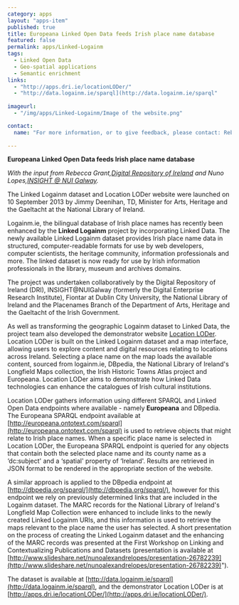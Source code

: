 ```yaml
---
category: apps
layout: "apps-item"
published: true
title: Europeana Linked Open Data feeds Irish place name database
featured: false
permalink: apps/Linked-Logainm
tags: 
  - Linked Open Data
  - Geo-spatial applications
  - Semantic enrichment
links: 
  - "http://apps.dri.ie/locationLODer/"
  - "http://data.logainm.ie/sparql](http://data.logainm.ie/sparql"
  
imageurl: 
  - "/img/apps/Linked-Logainm/Image of the website.png"

contact: 
  name: "For more information, or to give feedback, please contact: Rebecca Grant,[Digital Repository of Ireland](http://www.dri.ie/) and Nuno Lopes,[INSIGHT @ NUI Galway](http://www.insight-centre.org/)"
  
---
```


**Europeana Linked Open Data feeds Irish place name database**

*With the input from Rebecca Grant,[Digital Repository of Ireland](http://www.dri.ie/) and Nuno Lopes,[INSIGHT @ NUI Galway](http://www.insight-centre.org/).*

The Linked Logainm dataset and Location LODer website were launched on 10 September 2013 by Jimmy Deenihan, TD, Minister for Arts, Heritage and the Gaeltacht at the National Library of Ireland.

Logainm.ie, the bilingual database of Irish place names has recently been enhanced by the **Linked Logainm** project by incorporating Linked Data. The newly available Linked Logainm dataset provides Irish place name data in structured, computer-readable formats for use by web developers, computer scientists, the heritage community, information professionals and more. The linked dataset is now ready for use by Irish information professionals in the library, museum and archives domains.

The project was undertaken collaboratively by the Digital Repository of Ireland (DRI), INSIGHT@NUIGalway (formerly the Digital Enterprise Research Institute), Fiontar at Dublin City University, the National Library of Ireland and the Placenames Branch of the Department of Arts, Heritage and the Gaeltacht of the Irish Government.

As well as transforming the geographic Logainm dataset to Linked Data, the project team also developed the demonstrator website [Location LODer](http://apps.dri.ie/locationLODer/locationLODer). Location LODer is built on the Linked Logainm dataset and a map interface, allowing users to explore content and digital resources relating to locations across Ireland. Selecting a place name on the map loads the available content, sourced from logainm.ie, DBpedia, the National Library of Ireland's Longfield Maps collection, the Irish Historic Towns Atlas project and Europeana. Location LODer aims to demonstrate how Linked Data technologies can enhance the catalogues of Irish cultural institutions.

Location LODer gathers information using different SPARQL and Linked Open Data endpoints where available - namely <strong>Europeana</strong> and DBpedia. The Europeana SPARQL endpoint available at [http://europeana.ontotext.com/sparql](http://europeana.ontotext.com/sparql) is used to retrieve objects that might relate to Irish place names. When a specific place name is selected in Location LODer, the Europeana SPARQL endpoint is queried for any objects that contain both the selected place name and its county name as a ‘dc:subject' and a ‘spatial' property of ‘Ireland'. Results are retrieved in JSON format to be rendered in the appropriate section of the website.

A similar approach is applied to the DBpedia endpoint at [http://dbpedia.org/sparql/](http://dbpedia.org/sparql/), however for this endpoint we rely on previously determined links that are included in the Logainm dataset. The MARC records for the National Library of Ireland's Longfield Map Collection were enhanced to include links to the newly created Linked Logainm URIs, and this information is used to retrieve the maps relevant to the place name the user has selected. A short presentation on the process of creating the Linked Logainm dataset and the enhancing of the MARC records was presented at the First Workshop on Linking and Contextualizing Publications and Datasets (presentation is available at [http://www.slideshare.net/nunoalexandrelopes/presentation-26782239](http://www.slideshare.net/nunoalexandrelopes/presentation-26782239)").

The dataset is available at [http://data.logainm.ie/sparql](http://data.logainm.ie/sparql), and the demonstrator Location LODer is at [http://apps.dri.ie/locationLODer/](http://apps.dri.ie/locationLODer/).
